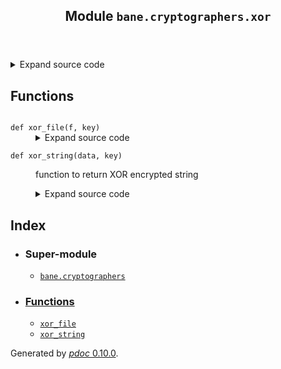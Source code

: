 <body>
<main>
<article id="content">
<header>
<h1 class="title">Module <code>bane.cryptographers.xor</code></h1>
</header>
<section id="section-intro">
<details class="source">
<summary>
<span>Expand source code</span>
</summary>
<pre><code class="python">from bane.cryptographers.utils import *

def xor_string(data, key):
    &#34;&#34;&#34;
    function to return XOR encrypted string
    &#34;&#34;&#34;
    i = 0
    c = &#34;&#34;
    l = len(data)
    k = len(key)
    if (not data) or (l == 0):
        raise Exception(&#34;You must provide data&#34;)
    if (not key) or (k == 0):
        raise Exception(&#34;You must provide a key&#34;)
    while i &lt; l:
        for x in key:
            if i == l:
                break
            if type(data[i]) == str:
                c += chr(ord(data[i]) ^ ord(x))
            else:
                c += chr(data[i] ^ ord(x))
            i += 1
    i = None
    l = None
    k = None
    data = None
    key = None
    return c


def xor_file(f, key):
    if f and key:
        with open(f, &#34;rb&#34;) as f:
            w = f.read()
        f.close()
        return xor_string(w, key)</code></pre>
</details>
</section>
<section>
</section>
<section>
</section>
<section>
<h2 class="section-title" id="header-functions">Functions</h2>
<dl>
<dt id="bane.cryptographers.xor.xor_file"><code class="name flex">
<span>def <span class="ident">xor_file</span></span>(<span>f, key)</span>
</code></dt>
<dd>
<div class="desc"></div>
<details class="source">
<summary>
<span>Expand source code</span>
</summary>
<pre><code class="python">def xor_file(f, key):
    if f and key:
        with open(f, &#34;rb&#34;) as f:
            w = f.read()
        f.close()
        return xor_string(w, key)</code></pre>
</details>
</dd>
<dt id="bane.cryptographers.xor.xor_string"><code class="name flex">
<span>def <span class="ident">xor_string</span></span>(<span>data, key)</span>
</code></dt>
<dd>
<div class="desc"><p>function to return XOR encrypted string</p></div>
<details class="source">
<summary>
<span>Expand source code</span>
</summary>
<pre><code class="python">def xor_string(data, key):
    &#34;&#34;&#34;
    function to return XOR encrypted string
    &#34;&#34;&#34;
    i = 0
    c = &#34;&#34;
    l = len(data)
    k = len(key)
    if (not data) or (l == 0):
        raise Exception(&#34;You must provide data&#34;)
    if (not key) or (k == 0):
        raise Exception(&#34;You must provide a key&#34;)
    while i &lt; l:
        for x in key:
            if i == l:
                break
            if type(data[i]) == str:
                c += chr(ord(data[i]) ^ ord(x))
            else:
                c += chr(data[i] ^ ord(x))
            i += 1
    i = None
    l = None
    k = None
    data = None
    key = None
    return c</code></pre>
</details>
</dd>
</dl>
</section>
<section>
</section>
</article>
<nav id="sidebar">
<h1>Index</h1>
<div class="toc">
<ul></ul>
</div>
<ul id="index">
<li><h3>Super-module</h3>
<ul>
<li><code><a title="bane.cryptographers" href="index.md">bane.cryptographers</a></code></li>
</ul>
</li>
<li><h3><a href="#header-functions">Functions</a></h3>
<ul class="">
<li><code><a title="bane.cryptographers.xor.xor_file" href="#bane.cryptographers.xor.xor_file">xor_file</a></code></li>
<li><code><a title="bane.cryptographers.xor.xor_string" href="#bane.cryptographers.xor.xor_string">xor_string</a></code></li>
</ul>
</li>
</ul>
</nav>
</main>
<footer id="footer">
<p>Generated by <a href="https://pdoc3.github.io/pdoc" title="pdoc: Python API documentation generator"><cite>pdoc</cite> 0.10.0</a>.</p>
</footer>
</body>
</html>